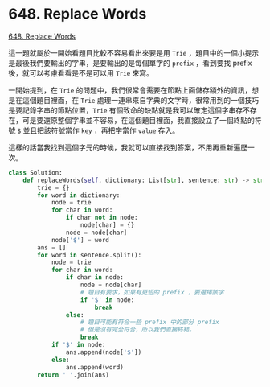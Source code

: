 # 648. Replace Words

[648. Replace Words](https://leetcode.com/problems/replace-words/)

這一題就屬於一開始看題目比較不容易看出來要是用 `Trie` ，題目中的一個小提示是最後我們要輸出的字串，是要輸出的是每個單字的 `prefix` ，看到要找 prefix 後，就可以考慮看看是不是可以用 `Trie` 來寫。

一開始提到，在 `Trie` 的問題中，我們很常會需要在節點上面儲存額外的資訊，想是在這個題目裡面，在 `Trie` 處理一連串來自字典的文字時，很常用到的一個技巧是要記錄字串的節點位置，`Trie` 有個致命的缺點就是我可以確定這個字串存不存在，可是要還原整個字串並不容易，在這個題目裡面，我直接設立了一個終點的符號 `$` 並且把該符號當作 `key` ，再把字當作 `value` 存入。

這樣的話當我找到這個字元的時候，我就可以直接找到答案，不用再重新遍歷一次。

```python
class Solution:
    def replaceWords(self, dictionary: List[str], sentence: str) -> str:
        trie = {}
        for word in dictionary:
            node = trie
            for char in word:
                if char not in node:
                    node[char] = {}
                node = node[char]
            node['$'] = word
        ans = []
        for word in sentence.split():
            node = trie
            for char in word:
                if char in node:
                    node = node[char]
                    # 題目有要求，如果有更短的 prefix ，要選擇該字
                    if '$' in node:
                        break
                else:
                    # 題目可能有符合一些 prefix 中的部分 prefix 
                    # 但是沒有完全符合，所以我們直接終結。
                    break
            if '$' in node:
                ans.append(node['$'])
            else:
                ans.append(word)
        return ' '.join(ans)
```

